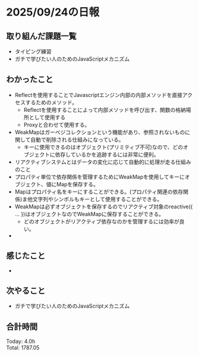 # 2025/09/24の日報
## 取り組んだ課題一覧
* タイピング練習
* ガチで学びたい人のためのJavaScriptメカニズム
## わかったこと 
* Reflectを使用することでJavascriptエンジン内部の内部メソッドを直接アクセスするためのメソッド。
  * Reflectを使用することによって内部メソッドを呼び出す、関数の格納場所として使用する
  * Proxyと合わせて使用する。
* WeakMapはガーベジコレクションという機能があり、参照されないものに関して自動で削除される仕組みになっている。
  * キーに使用できるのはオブジェクト(プリミティブ不可)なので、どのオブジェクトに依存しているかを追跡するには非常に便利。
* リアクティブシステムとはデータの変化に応じて自動的に処理が走る仕組みのこと
* プロパティ単位で依存関係を管理するためにWeakMapを使用してキーにオブジェクト、値にMapを保存する。
* Mapはプロパティ名をキーにすることができる。(プロパティ関連の依存関係)ま他文字列やシンボルもキーとして使用することができる。
* WeakMapは必ずオブジェクトを保存するのでリアクティブ対象のreactive({ ... })はオブジェクトなのでWeakMapに保存することができる。
  * どのオブジェクトがリアクティブ依存なのかを管理するには効率が良い。
*      
## 感じたこと
* 
## 次やること
* ガチで学びたい人のためのJavaScriptメカニズム
##  合計時間 
Today: 4.0h<br>
Total: 1787.05

